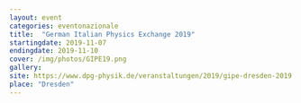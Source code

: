 ```yaml
---
layout: event
categories: eventonazionale
title:  "German Italian Physics Exchange 2019"
startingdate: 2019-11-07
endingdate: 2019-11-10
cover: /img/photos/GIPE19.png
gallery: 
site: https://www.dpg-physik.de/veranstaltungen/2019/gipe-dresden-2019
place: "Dresden"
---
```


